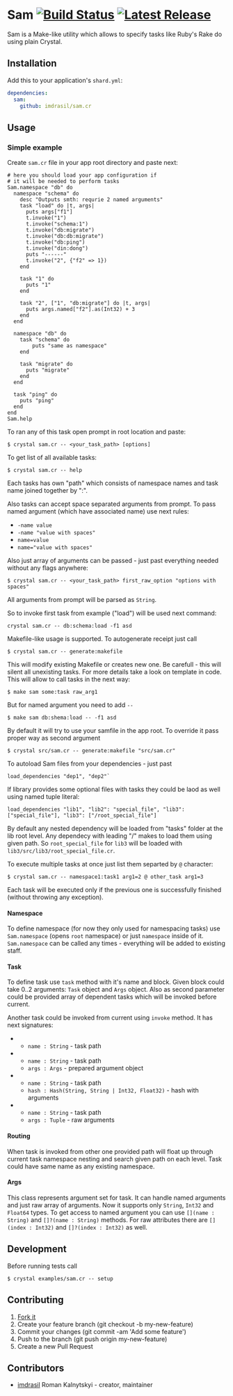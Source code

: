 # Sam [![Build Status](https://travis-ci.org/imdrasil/sam.cr.svg)](https://travis-ci.org/imdrasil/sam.cr) [![Latest Release](https://img.shields.io/github/release/imdrasil/sam.cr.svg)](https://github.com/imdrasil/sam.cr/releases)

Sam is a Make-like utility which allows to specify tasks like Ruby's Rake do using plain Crystal.

## Installation

Add this to your application's `shard.yml`:

```yaml
dependencies:
  sam:
    github: imdrasil/sam.cr
```

## Usage

### Simple example

Create `sam.cr` file in your app root directory and paste next: 
```crystal
# here you should load your app configuration if 
# it will be needed to perform tasks
Sam.namespace "db" do
  namespace "schema" do
    desc "Outputs smth: requrie 2 named arguments"
    task "load" do |t, args|
      puts args["f1"]
      t.invoke("1")
      t.invoke("schema:1")
      t.invoke("db:migrate")
      t.invoke("db:db:migrate")
      t.invoke("db:ping")
      t.invoke("din:dong")
      puts "------"
      t.invoke("2", {"f2" => 1})
    end

    task "1" do
      puts "1"
    end

    task "2", ["1", "db:migrate"] do |t, args|
      puts args.named["f2"].as(Int32) + 3
    end
  end

  namespace "db" do
    task "schema" do
        puts "same as namespace"
    end
    
    task "migrate" do
      puts "migrate"
    end
  end

  task "ping" do
    puts "ping"
  end
end
Sam.help
```

To ran any of this task open prompt in root location and paste:

```shell
$ crystal sam.cr -- <your_task_path> [options]
```

To get list of all available tasks:

```shell
$ crystal sam.cr -- help
```

Each tasks has own "path" which consists of namespace names and task name joined together by ":". 

Also tasks can accept space separated arguments from prompt. To pass named argument (which have associated name) use next rules:

- `-name value`
- `-name "value with spaces"`
- `name=value`
- `name="value with spaces"`

Also just array of arguments can be passed - just past everything needed without any flags anywhere:
```shell
$ crystal sam.cr -- <your_task_path> first_raw_option "options with spaces"
```

All arguments from prompt will be parsed as `String`.

So to invoke first task from example ("load") will be used next command:

```shell
crystal sam.cr -- db:schema:load -f1 asd
```

Makefile-like usage is supported. To autogenerate receipt just call

```shell
$ crystal sam.cr -- generate:makefile
```
This will modify existing Makefile or creates new one. Be carefull - this will silent all unexisting tasks. For more details take a look on template in code. This will allow to call tasks in the next way:

```shell
$ make sam some:task raw_arg1
```

But for named argument you need to add `--`

```shell
$ make sam db:shema:load -- -f1 asd
```

By default it will try to use your samfile in the app root. To override it pass proper way as second argument

```shell
$ crystal src/sam.cr -- generate:makefile "src/sam.cr"
```

To autoload Sam files from your dependencies - just past 
```crystal
load_dependencies "dep1", "dep2"`
```

If library provides some optional files with tasks they could be laod as well using named tuple  literal:

```crystal
load_dependencies "lib1", "lib2": "special_file", "lib3": ["special_file"], "lib3": ["/root_special_file"]
```

By default any nested dependency will be loaded from "tasks" folder at the lib root level. Any dependecy with leading "/" makes to load them using given path. So `root_special_file` for `lib3` will be loaded with `lib3/src/lib3/root_special_file.cr`.

To execute multiple tasks at once just list them separted by `@` character:

```crystal
$ crystal sam.cr -- namespace1:task1 arg1=2 @ other_task arg1=3
```

Each task will be executed only if the previous one is successfully finished (without throwing any exception).

#### Namespace

To define namespace (for now they only used for namespacing tasks) use `Sam.namespace` (opens `root` namespace) or just `namespace` inside of it. `Sam.namespace` can be called any times - everything will be added to existing staff.

#### Task
To define task use `task` method with it's name and block. Given block could take 0..2 arguments: `Task` object and `Args` object. Also as second parameter could be provided array of dependent tasks which will be invoked before current.

Another task could be invoked from current using `invoke` method. It has next signatures:

- 
  - `name : String` - task path 

- 
  - `name : String` - task path
  - `args : Args` - prepared argument object

- 
  - `name : String` - task path
  - `hash : Hash(String, String | Int32, Float32)` - hash with arguments

- 
  - `name : String` - task path
  - `args : Tuple` - raw arguments

#### Routing

When task is invoked from other one provided path will float up through current task namespace nesting and search given path on each level. Task could have same name as any existing namespace.

#### Args
 
 This class represents argument set for task. It can handle named arguments and just raw array of arguments. Now it supports only `String`, `Int32` and `Float64` types. To get access to named argument you can use `[](name : String)` and `[]?(name : String)` methods. For raw attributes there are `[](index : Int32)` and `[]?(index : Int32)` as well.

## Development

Before running tests call
```shell
$ crystal examples/sam.cr -- setup
```

## Contributing

1. [Fork it]( https://github.com/imdrasil/sam.cr/fork )
2. Create your feature branch (git checkout -b my-new-feature)
3. Commit your changes (git commit -am 'Add some feature')
4. Push to the branch (git push origin my-new-feature)
5. Create a new Pull Request

## Contributors

- [imdrasil](https://github.com/[your-github-name]) Roman Kalnytskyi - creator, maintainer
